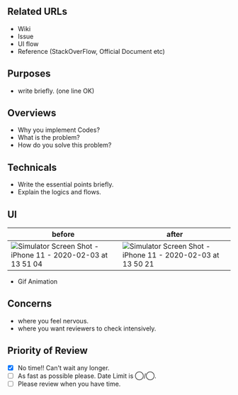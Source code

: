 <!-- あくまでテンプレートなので必ずしもすべての項目を埋めなくてよい -->

## Related URLs

- Wiki
- Issue
- UI flow
- Reference (StackOverFlow, Official Document etc)

## Purposes

- write briefly. (one line OK)

## Overviews

- Why you implement Codes?
- What is the problem?
- How do you solve this problem?

## Technicals

- Write the essential points briefly.
- Explain the logics and flows.

## UI

| before                                                                                                                                                              | after                                                                                                                                                               |
| ------------------------------------------------------------------------------------------------------------------------------------------------------------------- | ------------------------------------------------------------------------------------------------------------------------------------------------------------------- |
| ![Simulator Screen Shot - iPhone 11 - 2020-02-03 at 13 51 04](https://user-images.githubusercontent.com/39001773/73813766-575da980-4824-11ea-8403-ac0fda255b1d.png) | ![Simulator Screen Shot - iPhone 11 - 2020-02-03 at 13 50 21](https://user-images.githubusercontent.com/39001773/73813794-70fef100-4824-11ea-8675-08796ac36328.png) |

- Gif Animation

## Concerns

- where you feel nervous.
- where you want reviewers to check intensively.

## Priority of Review

- [x] No time!! Can't wait any longer.
- [ ] As fast as possible please. Date Limit is ◯/◯.
- [ ] Please review when you have time.
